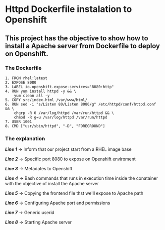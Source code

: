 # Httpd Dockerfile instalation to Openshift
 
## This project has the objective to show how to install a Apache server from Dockerfile to deploy on Openshift.

### The Dockerfile
```
1. FROM rhel:latest
2. EXPOSE 8080
3. LABEL io.openshift.expose-services="8080:http"
4. RUN yum install httpd -y && \
    yum clean all -y
5. COPY src/index.html /var/www/html/
6. RUN sed -i "s/Listen 80/Listen 8080/g" /etc/httpd/conf/httpd.conf && \
    chgrp -R 0 /var/log/httpd /var/run/httpd && \
    chmod -R g=u /var/log/httpd /var/run/httpd
7. USER 1001
8. CMD ["usr/sbin/httpd", "-D", "FOREGROUND"]
```
### The explanation

***Line 1*** -> Inform that our project start from a RHEL image base

***Line 2*** -> Specific port 8080 to expose on Openshift enviroment

***Line 3*** -> Metadates to Openshift

***Line 4*** -> Bash commands that runs in execution time inside the conatainer with the objective of install the Apache server

***Line 5*** -> Copying the frontend file thst we'll expose to Apache path

***Line 6*** -> Configuring Apache port and permissions

***Line 7*** -> Generic userid

***Line 8*** -> Starting Apache server
